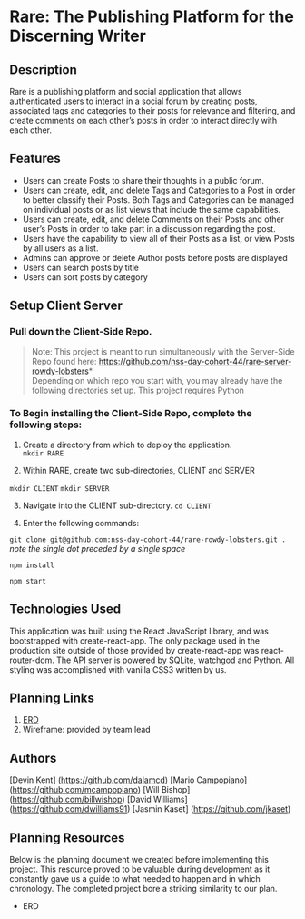 # Rare: The Publishing Platform for the Discerning Writer

## **Description**
Rare is a publishing platform and social application that allows authenticated users to interact in a social forum by creating posts, associated tags and categories to their posts for relevance and filtering, and create comments on each other’s posts in order to interact directly with each other.
 
 
## **Features**
* Users can create Posts to share their thoughts in a public forum.
* Users can create, edit, and delete Tags and Categories to a Post in order to better classify their Posts. Both Tags and Categories can be managed on individual posts or as list views that include the same capabilities.
* Users can create, edit, and delete Comments on their Posts and other user’s Posts in order to take part in a discussion regarding the post.
* Users have the capability to view all of their Posts as a list, or view Posts by all users as a list.
* Admins can approve or delete Author posts before posts are displayed
* Users can search posts by title 
* Users can sort posts by category

## **Setup Client Server**
 
### Pull down the Client-Side Repo. 
 
>Note: This project is meant to run simultaneously with the Server-Side Repo found here: https://github.com/nss-day-cohort-44/rare-server-rowdy-lobsters*  
>Depending on which repo you start with, you may already have the following directories set up. 
>This project requires Python
 
### To Begin installing the Client-Side Repo, complete the following steps: 
 
1. Create a directory from which to deploy the application. 	
```mkdir RARE```
 
2. Within RARE, create two sub-directories, CLIENT and SERVER 

```mkdir CLIENT```
```mkdir SERVER```

3.   Navigate into the CLIENT sub-directory. 
```cd CLIENT```

4.   Enter the following commands: 

```git clone git@github.com:nss-day-cohort-44/rare-rowdy-lobsters.git .```        _note the single dot preceded by a single space_
		
```npm install``` 
 
```npm start```
 
## **Technologies Used**
This application was built using the React JavaScript library, and was bootstrapped with create-react-app. The only package used in the production site outside of those provided by create-react-app was react-router-dom.
The API server is powered by SQLite, watchgod and Python.
All styling was accomplished with vanilla CSS3 written by us.

## Planning Links
1. [ERD](https://dbdiagram.io/d/5f885a013a78976d7b77cb74)
1. Wireframe: provided by team lead

## Authors
[Devin Kent] (https://github.com/dalamcd)
[Mario Campopiano] (https://github.com/mcampopiano)
[Will Bishop] (https://github.com/billwishop)
[David Williams] (https://github.com/dwilliams91)
[Jasmin Kaset] (https://github.com/jkaset)

## **Planning Resources**
Below is the planning document we created before implementing this project. This resource proved to be valuable during development as it constantly gave us a guide to what needed to happen and in which chronology. The completed project bore a striking similarity to our plan.
* ERD
 

